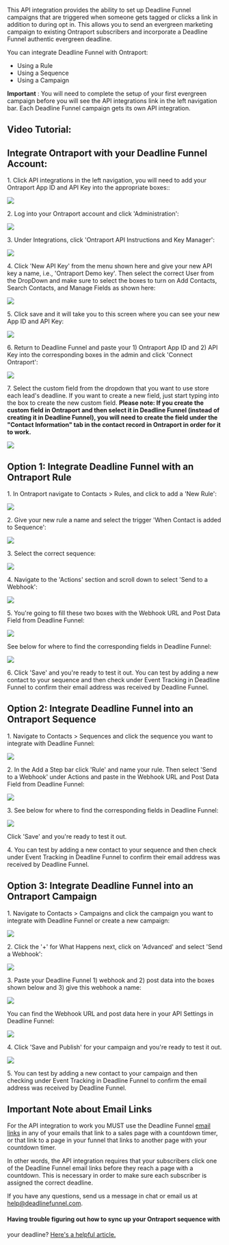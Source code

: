 This API integration provides the ability to set up Deadline Funnel campaigns
that are triggered when someone gets tagged or clicks a link in addition to
during opt in. This allows you to send an evergreen marketing campaign to
existing Ontraport subscribers and incorporate a Deadline Funnel authentic
evergreen deadline.

You can integrate Deadline Funnel with Ontraport:

  * Using a Rule
  * Using a Sequence
  * Using a Campaign

**Important** : You will need to complete the setup of your first evergreen
campaign before you will see the API integrations link in the left navigation
bar.  Each Deadline Funnel campaign gets its own API integration.

##  Video Tutorial:

## Integrate Ontraport with your Deadline Funnel Account:

1\.  Click API integrations in the left navigation, you will need to add your Ontraport App ID and API Key into the appropriate boxes:: 

![](https://d33v4339jhl8k0.cloudfront.net/docs/assets/53974d6ce4b0c76107b109d1/images/5b49238b0428630abc0c0e58/file-CKbLQLruvA.png)


2\. Log into your Ontraport account and click 'Administration': 

![](https://d33v4339jhl8k0.cloudfront.net/docs/assets/53974d6ce4b0c76107b109d1/images/59553b3f0428637ff8d42d83/file-oBF9BR447K.png)


3\. Under Integrations, click 'Ontraport API Instructions and Key Manager': 

![](https://d33v4339jhl8k0.cloudfront.net/docs/assets/53974d6ce4b0c76107b109d1/images/5a81eab60428634376d00b70/file-3L7C4VE46M.png)


4\. Click 'New API Key' from the menu shown here and give your new API key a name, i.e., 'Ontraport Demo key'. Then select the correct User from the DropDown and make sure to select the boxes to turn on Add Contacts, Search Contacts, and Manage Fields as shown here: 

![](https://d33v4339jhl8k0.cloudfront.net/docs/assets/53974d6ce4b0c76107b109d1/images/59553b842c7d3a707d7b50cb/file-Sj6vvLZYZw.png)


5\. Click save and it will take you to this screen where you can see your new App ID and API Key: 

![](https://d33v4339jhl8k0.cloudfront.net/docs/assets/53974d6ce4b0c76107b109d1/images/59553b9a0428637ff8d42d8a/file-fyMvlMjZ35.png)


6\. Return to Deadline Funnel and paste your 1) Ontraport App ID and 2) API Key into the corresponding boxes in the admin and click 'Connect Ontraport': 

![](https://d33v4339jhl8k0.cloudfront.net/docs/assets/53974d6ce4b0c76107b109d1/images/5b49252c0428630abc0c0e5f/file-tZE51E1PMn.png)


7\. Select the custom field from the dropdown that you want to use store each lead's deadline. If you want to create a new field, just start typing into the box to create the new custom field.  **Please note: If you create the custom field in Ontraport and then select it in Deadline Funnel (instead of creating it in Deadline Funnel), you will need to create the field under the "Contact Information" tab in the contact record in Ontraport in order for it to work.**

![](https://d33v4339jhl8k0.cloudfront.net/docs/assets/53974d6ce4b0c76107b109d1/images/5b4925e70428630abc0c0e64/file-RHW7J7dGDp.png)

####

####

## Option 1: Integrate Deadline Funnel with an Ontraport Rule

1\.  In Ontraport navigate to Contacts > Rules, and click to add a 'New Rule': 

![](https://d33v4339jhl8k0.cloudfront.net/docs/assets/53974d6ce4b0c76107b109d1/images/5955482a2c7d3a707d7b5128/file-oW0zT94KRH.png)


2\. Give your new rule a name and select the trigger 'When Contact is added to Sequence': 

![](https://d33v4339jhl8k0.cloudfront.net/docs/assets/53974d6ce4b0c76107b109d1/images/595544a72c7d3a707d7b5110/file-8fVkqYv7JH.png)


3\. Select the correct sequence: 

![](https://d33v4339jhl8k0.cloudfront.net/docs/assets/53974d6ce4b0c76107b109d1/images/595547720428637ff8d42df6/file-1g68rFs2sw.png)


4\. Navigate to the 'Actions' section and scroll down to select 'Send to a Webhook': 

![](https://d33v4339jhl8k0.cloudfront.net/docs/assets/53974d6ce4b0c76107b109d1/images/5d323e6d2c7d3a2ec4bf232f/file-8uNirURvOp.jpg)


5\. You're going to fill these two boxes with the Webhook URL and Post Data Field from Deadline Funnel: 

![](https://d33v4339jhl8k0.cloudfront.net/docs/assets/53974d6ce4b0c76107b109d1/images/5e3049832c7d3a7e9ae6da10/file-43F8FpgZIC.png)

See below for where to find the corresponding fields in Deadline Funnel:

![](https://d33v4339jhl8k0.cloudfront.net/docs/assets/53974d6ce4b0c76107b109d1/images/5e3048de2c7d3a7e9ae6da03/file-wRubHzoAPu.png)


6\. Click 'Save' and you're ready to test it out. You can test by adding a new contact to your sequence and then check under Event Tracking in Deadline Funnel to confirm their email address was received by Deadline Funnel. 

## Option 2: Integrate Deadline Funnel into an Ontraport Sequence

1\.  Navigate to Contacts > Sequences and click the sequence you want to integrate with Deadline Funnel: 

![](https://d33v4339jhl8k0.cloudfront.net/docs/assets/53974d6ce4b0c76107b109d1/images/59554b942c7d3a707d7b513c/file-vQQ8VeQzpW.png)


2\. In the Add a Step bar click 'Rule' and name your rule. Then select 'Send to a Webhook' under Actions and paste in the Webhook URL and Post Data Field from Deadline Funnel: 

![](https://d33v4339jhl8k0.cloudfront.net/docs/assets/53974d6ce4b0c76107b109d1/images/5e3049832c7d3a7e9ae6da10/file-43F8FpgZIC.png)


3\. See below for where to find the corresponding fields in Deadline Funnel: 

![](https://d33v4339jhl8k0.cloudfront.net/docs/assets/53974d6ce4b0c76107b109d1/images/5e3048de2c7d3a7e9ae6da03/file-wRubHzoAPu.png)

Click 'Save' and you're ready to test it out.


4\. You can test by adding a new contact to your sequence and then check under Event Tracking in Deadline Funnel to confirm their email address was received by Deadline Funnel. 

## Option 3: Integrate Deadline Funnel into an Ontraport Campaign

1\.  Navigate to Contacts > Campaigns and click the campaign you want to integrate with Deadline Funnel or create a new campaign: 

![](https://d33v4339jhl8k0.cloudfront.net/docs/assets/53974d6ce4b0c76107b109d1/images/5b05c9352c7d3a2f9011d6f2/file-xOwELoATfY.png)


2\. Click the '+' for What Happens next, click on 'Advanced' and select 'Send a Webhook': 

![](https://d33v4339jhl8k0.cloudfront.net/docs/assets/53974d6ce4b0c76107b109d1/images/5b05cae02c7d3a2f9011d713/file-5358J8j0NI.png)


3\. Paste your Deadline Funnel 1) webhook and 2) post data into the boxes shown below and 3) give this webhook a name: 

![](https://d33v4339jhl8k0.cloudfront.net/docs/assets/53974d6ce4b0c76107b109d1/images/5e30494504286364bc948043/file-oNae4Sba4B.png)

You can find the Webhook URL and post data here in your API Settings in
Deadline Funnel:

![](https://d33v4339jhl8k0.cloudfront.net/docs/assets/53974d6ce4b0c76107b109d1/images/5e3048de2c7d3a7e9ae6da03/file-wRubHzoAPu.png)


4\. Click 'Save and Publish' for your campaign and you're ready to test it out. 

![](https://d33v4339jhl8k0.cloudfront.net/docs/assets/53974d6ce4b0c76107b109d1/images/5b05ceed2c7d3a2f9011d74d/file-DDaGN8XVCA.png)


5\. You can test by adding a new contact to your campaign and then checking under Event Tracking in Deadline Funnel to confirm the email address was received by Deadline Funnel. 

## Important Note about Email Links

For the API integration to work you MUST use the Deadline Funnel [email
links](http://documentation.deadlinefunnel.com/article/16-expiring-links) in
any of your emails that link to a sales page with a countdown timer, or that
link to a page in your funnel that links to another page with your countdown
timer.

In other words, the API integration requires that your subscribers click one
of the Deadline Funnel email links before they reach a page with a countdown.
This is necessary in order to make sure each subscriber is assigned the
correct deadline.

If you have any questions, send us a message in chat or email us at
[help@deadlinefunnel.com](mailto:mailto:help@deadlinefunnel.com).

#### Having trouble figuring out how to sync up your Ontraport sequence with
your deadline? [Here's a helpful
article.](https://documentation.deadlinefunnel.com/article/612-how-to-time-your-ontraport-campaign-with-your-deadline-funnel-campaign)

